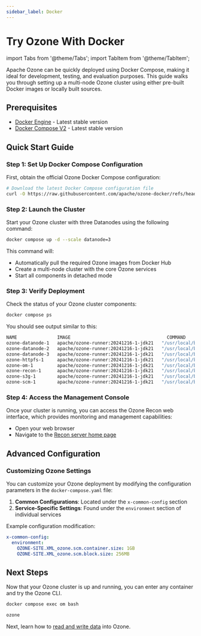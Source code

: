 ```yaml
---
sidebar_label: Docker
---
```


# Try Ozone With Docker

import Tabs from '@theme/Tabs';
import TabItem from '@theme/TabItem';

Apache Ozone can be quickly deployed using Docker Compose, making it ideal for development, testing, and evaluation purposes. This guide walks you through setting up a multi-node Ozone cluster using either pre-built Docker images or locally built sources.

## Prerequisites

- [Docker Engine](https://docs.docker.com/engine/install/) - Latest stable version
- [Docker Compose V2](https://docs.docker.com/compose/install/) - Latest stable version

## Quick Start Guide

### Step 1: Set Up Docker Compose Configuration

First, obtain the official Ozone Docker Compose configuration:

```bash
# Download the latest Docker Compose configuration file
curl -O https://raw.githubusercontent.com/apache/ozone-docker/refs/heads/latest/docker-compose.yaml
```

### Step 2: Launch the Cluster

Start your Ozone cluster with three Datanodes using the following command:

```bash
docker compose up -d --scale datanode=3
```

This command will:

- Automatically pull the required Ozone images from Docker Hub
- Create a multi-node cluster with the core Ozone services
- Start all components in detached mode

### Step 3: Verify Deployment

Check the status of your Ozone cluster components:

```bash
docker compose ps
```

You should see output similar to this:

```bash
NAME               IMAGE                                    COMMAND                  SERVICE    STATUS         PORTS
ozone-datanode-1   apache/ozone-runner:20241216-1-jdk21   "/usr/local/bin/dumb…"   datanode   Up             0.0.0.0:61896->9882/tcp, 0.0.0.0:61897->19864/tcp
ozone-datanode-2   apache/ozone-runner:20241216-1-jdk21   "/usr/local/bin/dumb…"   datanode   Up             0.0.0.0:61895->9882/tcp, 0.0.0.0:61894->19864/tcp
ozone-datanode-3   apache/ozone-runner:20241216-1-jdk21   "/usr/local/bin/dumb…"   datanode   Up             0.0.0.0:61892->9882/tcp, 0.0.0.0:61893->19864/tcp
ozone-httpfs-1     apache/ozone-runner:20241216-1-jdk21   "/usr/local/bin/dumb…"   httpfs     Up             0.0.0.0:14000->14000/tcp
ozone-om-1         apache/ozone-runner:20241216-1-jdk21   "/usr/local/bin/dumb…"   om         Up             0.0.0.0:9862->9862/tcp, 0.0.0.0:9874->9874/tcp
ozone-recon-1      apache/ozone-runner:20241216-1-jdk21   "/usr/local/bin/dumb…"   recon      Up             0.0.0.0:9888->9888/tcp
ozone-s3g-1        apache/ozone-runner:20241216-1-jdk21   "/usr/local/bin/dumb…"   s3g        Up             0.0.0.0:9878->9878/tcp
ozone-scm-1        apache/ozone-runner:20241216-1-jdk21   "/usr/local/bin/dumb…"   scm        Up             0.0.0.0:9860->9860/tcp, 0.0.0.0:9876->9876/tcp
```

### Step 4: Access the Management Console

Once your cluster is running, you can access the Ozone Recon web interface, which provides monitoring and management capabilities:

- Open your web browser
- Navigate to the [Recon server home page](http://localhost:9888)

## Advanced Configuration

### Customizing Ozone Settings

You can customize your Ozone deployment by modifying the configuration parameters in the `docker-compose.yaml` file:

1. **Common Configurations**: Located under the `x-common-config` section
2. **Service-Specific Settings**: Found under the `environment` section of individual services

Example configuration modification:

```yaml
x-common-config:
  environment:
    OZONE-SITE.XML_ozone.scm.container.size: 1GB
    OZONE-SITE.XML_ozone.scm.block.size: 256MB
```

## Next Steps

Now that your Ozone cluster is up and running, you can enter any container and try the Ozone CLI.

```bash
docker compose exec om bash

ozone 
```

Next, learn how to [read and write data](/docs/quick-start/reading-writing-data) into Ozone.
